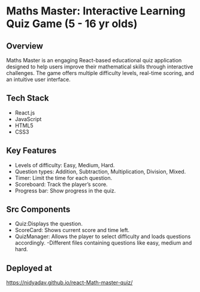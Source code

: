# Maths Master: Interactive Learning Quiz Game (5 - 16 yr olds)

## Overview 
Maths Master is an engaging React-based educational quiz application designed to help users improve their mathematical skills through interactive challenges. The game offers multiple difficulty levels, real-time scoring, and an intuitive user interface.

## Tech Stack
- React.js
- JavaScript
- HTML5
- CSS3

## Key Features
- Levels of difficulty: Easy, Medium, Hard.
- Question types: Addition, Subtraction, Multiplication, Division, Mixed.
- Timer: Limit the time for each question.
- Scoreboard: Track the player’s score.
- Progress bar: Show progress in the quiz.

## Src Components
- Quiz:Displays the question.
- ScoreCard: Shows current score and time left. 
- QuizManager: Allows the player to select difficulty and loads questions  accordingly.
-Different files containing questions like easy, medium and hard.
## Deployed at 
https://nidyadav.github.io/react-Math-master-quiz/





